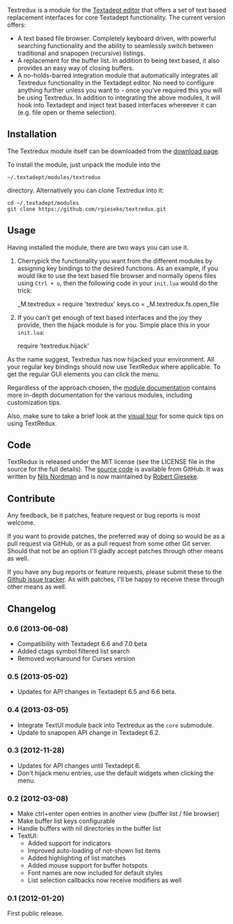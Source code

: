 Textredux is a module for the [Textadept editor](http://foicica.com/textadept/)
that offers a set of text based replacement interfaces for core Textadept
functionality. The current version offers:

* A text based file browser. Completely keyboard driven, with powerful searching
  functionality and the ability to seamlessly switch between traditional and
  snapopen (recursive) listings.
* A replacement for the buffer list. In addition to being text based, it also
  provides an easy way of closing buffers.
* A no-holds-barred integration module that automatically integrates all Textredux
  functionality in the Textadept editor. No need to configure anything further
  unless you want to - once you've required this you will be using Textredux.
  In addition to integrating the above modules, it will hook into Textadept and
  inject text based interfaces whereever it can (e.g. file open or theme selection).

## Installation

The Textredux module itself can be downloaded from the
[download page](https://github.com/rgieseke/textredux/tags).

To install the module, just unpack the module into the

    ~/.textadept/modules/textredux

directory.
Alternatively you can clone Textredux into it:

    cd ~/.textadept/modules
    git clone https://github.com/rgieseke/textredux.git

## Usage

Having installed the module, there are two ways you can use it.

1) Cherrypick the functionality you want from the different modules by assigning
key bindings to the desired functions. As an example, if you would like to use
the text based file browser and normally opens files using `Ctrl + o`, then the
following code in your `init.lua` would do the trick:

    _M.textredux = require 'textredux'
    keys.co = _M.textredux.fs.open_file

2) If you can't get enough of text based interfaces and the joy they provide,
then the hijack module is for you. Simple place this in your `init.lua`:

    require 'textredux.hijack'

As the name suggest, Textredux has now hijacked your environment. All your
regular key bindings should now use TextRedux where applicable. To get the
regular GUI elements you can click the menu.

Regardless of the approach chosen, the
[module documentation](./docs/index.html) contains more
in-depth documentation for the various modules, including customization tips.

Also, make sure to take a brief look at the [visual tour](tour.html) for some
quick tips on using TextRedux.

## Code

TextRedux is released under the MIT license (see the LICENSE file in the source
for the full details). The [source code](https://github.com/rgieseke/textredux)
is available from GitHub. It was written by
[Nils Nordman](https://github.com/nilnor)
and is now maintained by [Robert Gieseke](https://github.com/rgieseke).

## Contribute

Any feedback, be it patches, feature request or bug reports is most welcome.

If you want to provide patches, the preferred way of doing so would be as a pull
request via GitHub, or as a pull request from some other Git server. Should that
not be an option I'll gladly accept patches through other means as well.

If you have any bug reports or feature requests, please submit these to the
[Github issue tracker](https://github.com/rgieseke/textredux/issues). As with
patches, I'll be happy to receive these through other means as well.

## Changelog

### 0.6 (2013-06-08)

- Compatibility with Textadept 6.6 and 7.0 beta
- Added ctags symbol filtered list search
- Removed workaround for Curses version

### 0.5 (2013-05-02)

- Updates for API changes in Textadept 6.5 and 6.6 beta.

### 0.4 (2013-03-05)

- Integrate TextUI module back into Textredux as the `core` submodule.
- Update to snapopen API change in Textadept 6.2.

### 0.3 (2012-11-28)

- Updates for API changes until Textadept 6.
- Don't hijack menu entries, use the default widgets when clicking the menu.

### 0.2 (2012-03-08)

- Make ctrl+enter open entries in another view (buffer list / file browser)
- Make buffer list keys configurable
- Handle buffers with nil directories in the buffer list
- TextUI:
    - Added support for indicators
    - Improved auto-loading of not-shown list items
    - Added highlighting of list matches
    - Added mouse support for buffer hotspots
    - Font names are now included for default styles
    - List selection callbacks now receive modifiers as well

### 0.1 (2012-01-20)

First public release.
